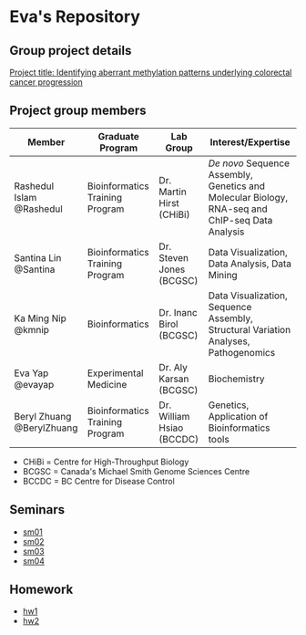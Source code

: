 Eva's Repository
=========================

Group project details
---------------------
[Project title: Identifying aberrant methylation patterns underlying colorectal cancer progression](https://github.com/santina/CrystalMethylation/blob/master/initial_project_summary.md)  

Project group members
--------
Member  | Graduate Program |  Lab Group | Interest/Expertise |
------------- | -------------|------------- |------------- |
Rashedul Islam @Rashedul	|Bioinformatics Training Program| Dr. Martin Hirst (CHiBi) | *De novo* Sequence Assembly, Genetics and Molecular Biology, RNA-seq and ChIP-seq Data  Analysis |
Santina Lin @Santina  |Bioinformatics Training Program| Dr. Steven Jones (BCGSC) | Data Visualization, Data Analysis, Data Mining  |	
Ka Ming Nip @kmnip	|Bioinformatics| Dr. Inanc Birol (BCGSC) | Data Visualization, Sequence Assembly, Structural Variation Analyses, Pathogenomics|
Eva Yap	@evayap|Experimental Medicine|	Dr. Aly Karsan (BCGSC) | Biochemistry |
Beryl Zhuang @BerylZhuang	|Bioinformatics Training Program| Dr. William Hsiao (BCCDC) | Genetics, Application of Bioinformatics tools |	
- CHiBi = Centre for High-Throughput Biology
- BCGSC = Canada's Michael Smith Genome Sciences Centre		
- BCCDC = BC Centre for Disease Control

Seminars
--------

- [sm01](https://github.com/STAT540-UBC/zz_yap-shyong-quin_STAT540_2015/tree/master/seminar/sm01)
- [sm02](https://github.com/STAT540-UBC/zz_yap-shyong-quin_STAT540_2015/tree/master/seminar/sm02)
- [sm03](https://github.com/STAT540-UBC/zz_yap-shyong-quin_STAT540_2015/tree/master/seminar/sm03)
- [sm04](https://github.com/STAT540-UBC/zz_yap-shyong-quin_STAT540_2015/tree/master/seminar/sm04)

Homework
--------

- [hw1](https://github.com/STAT540-UBC/zz_yap-shyong-quin_STAT540_2015/testRepo/blob/master/homework/hw1.md)
- [hw2](https://github.com/STAT540-UBC/zz_yap-shyong-quin_STAT540_2015/testRepo/blob/master/homework/hw1.md)

